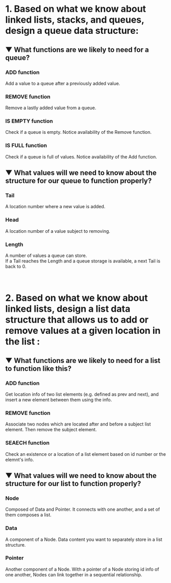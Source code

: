 # 1. Based on what we know about linked lists, stacks, and queues, design a queue data structure:
## ▼ What functions are we likely to need for a queue?
### ADD function
Add a value to a queue after a previously added value.
### REMOVE function
Remove a lastly added value from a queue.
### IS EMPTY function
Check if a queue is empty. Notice availability of the Remove function.
### IS FULL function
Check if a queue is full of values. Notice availability of the Add function.

## ▼ What values will we need to know about the structure for our queue to function properly?
### Tail
A location number where a new value is added.
### Head
A location number of a value subject to removing.
### Length
A number of values a queue can store.<br>
If a Tail reaches the Length and a queue storage is available, a next Tail is back to 0.

# <br>2. Based on what we know about linked lists, design a list data structure that allows us to add or remove values at a given location in the list :
## ▼ What functions are we likely to need for a list to function like this?
### ADD function
Get location info of two list elements (e.g. defined as prev and next), and insert a new element between them using the info.
### REMOVE function
Associate two nodes which are located after and before a subject list element.
Then remove the subject element.
### SEAECH function
Check an existence or a location of a list element based on id number or the elemnt's info.

## ▼ What values will we need to know about the structure for our list to function properly?
### Node
 Composed of Data and Pointer. It connects with one another, and a set of them composes a list.
### Data
A component of a Node. Data content you want to separately store in a list structure.
### Pointer
Another component of a Node. With a pointer of a Node storing id info of one another, Nodes can link together in a sequential relationship.
